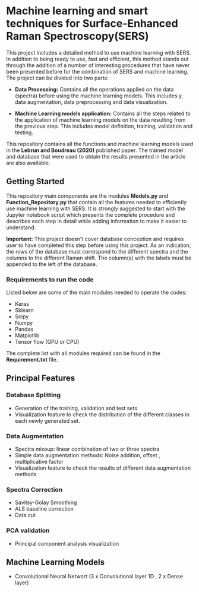 #  Machine learning and smart techniques for Surface-Enhanced Raman Spectroscopy(SERS) 

This project includes a detailed method to use machine learning with SERS. In addition to being ready to use, fast and efficient, this method stands out through the addition of a number of interesting procedures that have never been presented before for the combination of SERS and machine learning.  The project can be divided into two parts:

* **Data Processing:** Contains all the operations applied on the data (spectra) before using the machine learning models. This includes  y, data augmentation, data preprocessing and data visualization.  

* **Machine Learning models application:** Contains all the steps related to the application of machine learning models on the data resulting from the previous step. This includes model definition, training, validation and testing.

This repository contains all the functions and machine learning models used in the **Lebrun and Boudreau (2020)** published paper.  The trained model and database that were used to obtain the results presented in the article are also available. 

## Getting Started 

This repository main components are the modules **Models.py** and **Function_Repository.py** that contain all the features needed to efficiently use machine learning with SERS. It is strongly suggested to start with the Jupyter notebook script which presents the complete procedure and describes each step in detail while adding information to make it easier to understand.  


**Important:** This project doesn't cover database conception and requires user to have completed this step before using this project. As an indication, the rows of the database must correspond to the different spectra and the columns to the different Raman shift. The column(s) with the labels must be appended to the left of the database.

### Requirements to run the code

Listed below are some of the main modules needed to operate the codes: 

* Keras
* Sklearn
* Scipy
* Numpy
* Pandas
* Matplotlib
* Tensor flow (GPU or CPU)

The complete list with all modules required can be found in the **Requirement.txt** file.

## Principal Features 

### Database Splitting
* Generation of the training, validation and test sets
* Visualization feature to check the distribution of the different classes in each newly generated set.

### Data Augmentation
* Spectra mixeup: linear combination of two or three spectra 
* Simple data augmentation methods: Noise addition, offset , multiplicative factor
* Visualization feature to check the results of different data augmentation methods
### Spectra Correction
* Savitsy-Golay Smoothing
* ALS baseline correction 
* Data cut 
### PCA validation
* Principal component analysis visualization 

## Machine Learning Models 
* Convolutional Neural Networt (3 x Convolutional layer 1D , 2 x Dense layer)   
